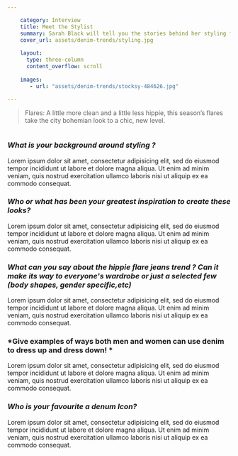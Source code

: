 ```yaml
---

    category: Interview
    title: Meet the Stylist
    summary: Sarah Black will tell you the stories behind her styling for the shoot
    cover_url: assets/denim-trends/styling.jpg
    
    layout:
      type: three-column
      content_overflow: scroll
      
    images:
       - url: "assets/denim-trends/stocksy-484626.jpg"
       
---
```



<blockquote>
  Flares: A little more clean and a little less hippie, this season’s flares take the city bohemian look to a chic, new level.
</blockquote>

<img data-media-id="images:1">

### *What is your background around styling ?*

Lorem ipsum dolor sit amet, consectetur adipisicing elit, sed do eiusmod tempor incididunt ut labore et dolore magna aliqua. Ut enim ad minim veniam, quis nostrud exercitation ullamco laboris nisi ut aliquip ex ea commodo consequat.

### *Who or what has been your greatest inspiration to create these looks?*

Lorem ipsum dolor sit amet, consectetur adipisicing elit, sed do eiusmod tempor incididunt ut labore et dolore magna aliqua. Ut enim ad minim veniam, quis nostrud exercitation ullamco laboris nisi ut aliquip ex ea commodo consequat.

### *What can you say about the hippie flare jeans trend ? Can it make its way to everyone's wardrobe or just a selected few (body shapes, gender specific,etc)*

Lorem ipsum dolor sit amet, consectetur adipisicing elit, sed do eiusmod tempor incididunt ut labore et dolore magna aliqua. Ut enim ad minim veniam, quis nostrud exercitation ullamco laboris nisi ut aliquip ex ea commodo consequat.

### *Give examples of ways both men and women can use denim to dress up and dress down! *

Lorem ipsum dolor sit amet, consectetur adipisicing elit, sed do eiusmod tempor incididunt ut labore et dolore magna aliqua. Ut enim ad minim veniam, quis nostrud exercitation ullamco laboris nisi ut aliquip ex ea commodo consequat.

### *Who is your favourite a denum Icon?*
Lorem ipsum dolor sit amet, consectetur adipisicing elit, sed do eiusmod tempor incididunt ut labore et dolore magna aliqua. Ut enim ad minim veniam, quis nostrud exercitation ullamco laboris nisi ut aliquip ex ea commodo consequat.